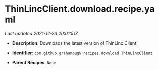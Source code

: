 # ThinLincClient.download.recipe.yaml

_Last updated 2021-12-23 20:01:51Z_

- **Description**: Downloads the latest version of ThinLinc Client.

- **Identifier**: `com.github.grahampugh.recipes.download.ThinLincClient`

- **Parent Recipes**: `None`
